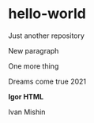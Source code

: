 # hello-world
Just another repository

New paragraph

One more thing

Dreams come true 2021

**Igor HTML**

Ivan Mishin
